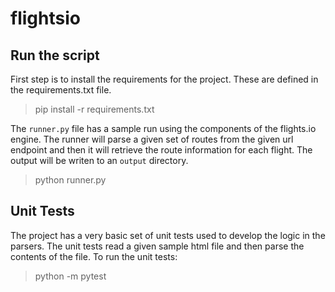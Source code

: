 # flightsio

## Run the script

First step is to install the requirements for the project. These are defined in
the requirements.txt file.

> pip install -r requirements.txt

The `runner.py` file has a sample run using the components of the flights.io
engine. The runner will parse a given set of routes from the given url endpoint
and then it will retrieve the route information for each flight. The output
will be writen to an `output` directory.

> python runner.py

## Unit Tests

The project has a very basic set of unit tests used to develop the logic in the
parsers. The unit tests read a given sample html file and then parse the contents
of the file. To run the unit tests:

> python -m pytest
